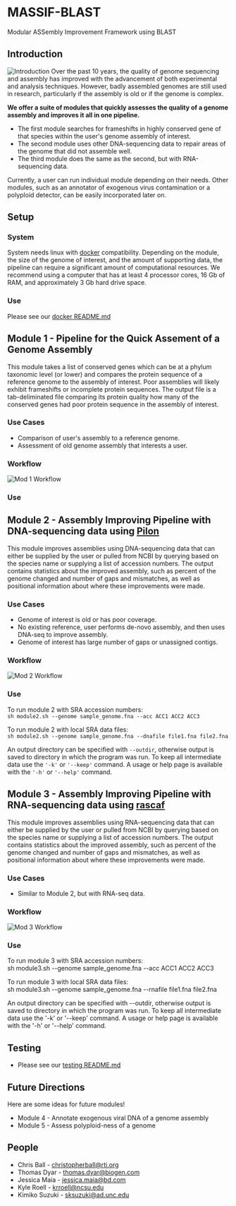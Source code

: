 # MASSIF-BLAST
Modular ASSembly Improvement Framework using BLAST

## Introduction
![Introduction](https://github.com/NCBI-Hackathons/assemblyrepair/blob/master/intro_schema.png)
Over the past 10 years, the quality of genome sequencing and assembly has improved with the advancement of both experimental and analysis techniques. However, badly assembled genomes are still used in research, particularly if the assembly is old or if the genome is complex. 

**We offer a suite of modules that quickly assesses the quality of a genome assembly and improves it all in one pipeline.**

* The first module searches for frameshifts in highly conserved gene of that species within the user's genome assembly of interest. 
* The second module uses other DNA-sequencing data to repair areas of the genome that did not assemble well. 
* The third module does the same as the second, but with RNA-sequencing data. 

Currently, a user can run individual module depending on their needs. Other modules, such as an annotator of exogenous virus contamination or a polyploid detector, can be easily incorporated later on.

## Setup
### System
System needs linux with [docker](https://www.docker.com/what-docker) compatibility. Depending on the module, the size of the genome of interest, and the amount of supporting data, the pipeline can require a significant amount of computational resources. We recommend using a computer that has at least 4 processor cores, 16 Gb of RAM, and approximately 3 Gb hard drive space.

### Use
Please see our [docker README.md](https://github.com/NCBI-Hackathons/MASSIF-BLAST/tree/master/docker/base/README.md)

## Module 1 - Pipeline for the Quick Assement of a Genome Assembly
This module takes a list of conserved genes which can be at a phylum taxonomic level (or lower) and compares the protein sequence of a reference genome to the assembly of interest. Poor assemblies will likely exhibit frameshifts or incomplete protein sequences. The output file is a tab-deliminated file comparing its protein quality how many of the conserved genes had poor protein sequence in the assembly of interest.

### Use Cases
* Comparison of user's assembly to a reference genome.
* Assessment of old genome assembly that interests a user.

### Workflow
![Mod 1 Workflow](https://github.com/NCBI-Hackathons/assemblyrepair/blob/master/mod-1_workflow.png)

### Use

## Module 2 - Assembly Improving Pipeline with DNA-sequencing data using [Pilon](https://github.com/broadinstitute/pilon/wiki)
This module improves assemblies using DNA-sequencing data that can either be supplied by the user or pulled from NCBI by querying based on the species name or supplying a list of accession numbers. The output contains statistics about the improved assembly, such as percent of the genome changed and number of gaps and mismatches, as well as positional information about where these improvements were made.

### Use Cases
* Genome of interest is old or has poor coverage.
* No existing reference, user performs de-novo assembly, and then uses DNA-seq to improve assembly.
* Genome of interest has large number of gaps or unassigned contigs.

### Workflow
![Mod 2 Workflow](https://github.com/NCBI-Hackathons/assemblyrepair/blob/master/mod-2_workflow.png)

### Use
To run module 2 with SRA accession numbers:<br />
`sh module2.sh --genome sample_genome.fna --acc ACC1 ACC2 ACC3`

To run module 2 with local SRA data files:<br />
`sh module2.sh --genome sample_genome.fna --dnafile file1.fna file2.fna`

An output directory can be specified with `--outdir`, otherwise output is saved to directory in which the program was run. To keep all intermediate data use the `'-k'` or `'--keep'` command. A usage or help page is available with the `'-h'` or `'--help'` command.

## Module 3 - Assembly Improving Pipeline with RNA-sequencing data using [rascaf](https://github.com/mourisl/Rascaf)
This module improves assemblies using RNA-sequencing data that can either be supplied by the user or pulled from NCBI by querying based on the species name or supplying a list of accession numbers. The output contains statistics about the improved assembly, such as percent of the genome changed and number of gaps and mismatches, as well as positional information about where these improvements were made.

### Use Cases
* Similar to Module 2, but with RNA-seq data.

### Workflow
![Mod 3 Workflow](https://github.com/NCBI-Hackathons/assemblyrepair/blob/master/mod-3_workflow.png)

### Use
To run module 3 with SRA accession numbers:<br />
sh module3.sh --genome sample_genome.fna --acc ACC1 ACC2 ACC3 

To run module 3 with local SRA data files:<br />
sh module3.sh --genome sample_genome.fna --rnafile file1.fna file2.fna

An output directory can be specified with --outdir, otherwise output is saved to directory in which the program was run. To keep all intermediate data use the '-k' or '--keep' command. A usage or help page is available with the '-h' or '--help' command.

## Testing
* Please see our [testing README.md](https://github.com/NCBI-Hackathons/MASSIF-BLAST/tree/master/testing/README.md)

## Future Directions
Here are some ideas for future modules!
* Module 4 - Annotate exogenous viral DNA of a genome assembly
* Module 5 - Assess polyploid-ness of a genome


## People
* Chris Ball - <christopherball@rti.org>
* Thomas Dyar - <thomas.dyar@biogen.com>
* Jessica Maia - <jessica.maia@bd.com>
* Kyle Roell - <krroell@ncsu.edu>
* Kimiko Suzuki - <sksuzuki@ad.unc.edu>

